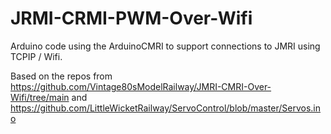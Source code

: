 # JRMI-CRMI-PWM-Over-Wifi


Arduino code using the ArduinoCMRI to support connections to JMRI using TCPIP / Wifi.


Based on the repos from https://github.com/Vintage80sModelRailway/JMRI-CMRI-Over-Wifi/tree/main and https://github.com/LittleWicketRailway/ServoControl/blob/master/Servos.ino
